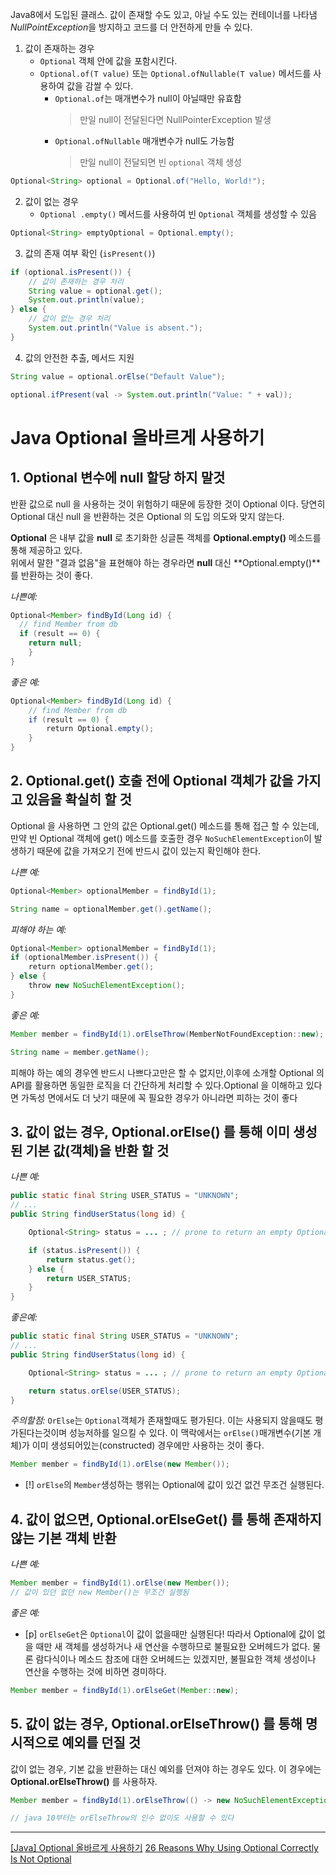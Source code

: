 Java8에서 도입된 클래스. 값이 존재할 수도 있고, 아닐 수도 있는 컨테이너를 나타냄
*NullPointException*을 방지하고 코드를 더 안전하게 만들 수 있다.

1. 값이 존재하는 경우
	- `Optional` 객체 안에 값을 포함시킨다.
	- `Optional.of(T value)` 또는 `Optional.ofNullable(T value)` 메서드를 사용하여 값을 감쌀 수 있다.
		- `Optional.of`는 매개변수가 null이 아닐때만 유효함
		  > 만일 null이 전달된다면 NullPointerException 발생
		- `Optional.ofNullable` 매개변수가 null도 가능함
		  > 만일 null이 전달되면 빈 `optional` 객체 생성
```java
Optional<String> optional = Optional.of("Hello, World!");
```

2. 값이 없는 경우
	- `Optional .empty()` 메서드를 사용하여 빈 `Optional` 객체를 생성할 수 있음
```Java
Optional<String> emptyOptional = Optional.empty();
```

3. 값의 존재 여부 확인 (`isPresent()`)
```Java
if (optional.isPresent()) {
    // 값이 존재하는 경우 처리
    String value = optional.get();
    System.out.println(value);
} else {
    // 값이 없는 경우 처리
    System.out.println("Value is absent.");
}

```

4. 값의 안전한 추출, 메서드 지원
```java
String value = optional.orElse("Default Value");

optional.ifPresent(val -> System.out.println("Value: " + val));
```
# Java Optional 올바르게 사용하기

## 1.  Optional 변수에 null 할당 하지 말것

반환 값으로 null 을 사용하는 것이 위험하기 때문에 등장한 것이 Optional 이다.
당연히 Optional 대신 null 을 반환하는 것은 Optional 의 도입 의도와 맞지 않는다.

**Optional** 은 내부 값을 **null** 로 초기화한 싱글톤 객체를 **Optional.empty()** 메소드를 통해 제공하고 있다.  
위에서 말한 "결과 없음"을 표현해야 하는 경우라면 **null** 대신 **Optional.empty()**를 반환하는 것이 좋다.

*나쁜예:*
```java
Optional<Member> findById(Long id) { 
  // find Member from db
  if (result == 0) {
	return null;    
	}
}
```

*좋은 예:*
```java
Optional<Member> findById(Long id) {
    // find Member from db
    if (result == 0) {
        return Optional.empty();
    }
}
```

## 2. Optional.get() 호출 전에 Optional 객체가 값을 가지고 있음을 확실히 할 것

Optional 을 사용하면 그 안의 값은 Optional.get() 메소드를 통해 접근 할 수 있는데,만약 빈 Optional 객체에 get() 메소드를 호출한 경우 `NoSuchElementException`이 발생하기 때문에 값을 가져오기 전에 반드시 값이 있는지 확인해야 한다.

*나쁜 예:*
```java
Optional<Member> optionalMember = findById(1);

String name = optionalMember.get().getName();
```

*피해야 하는 예:*
```java
Optional<Member> optionalMember = findById(1);
if (optionalMember.isPresent()) {
    return optionalMember.get();
} else {
    throw new NoSuchElementException(); 
}

```

*좋은 예:*
```java
Member member = findById(1).orElseThrow(MemberNotFoundException::new);

String name = member.getName();
```

피해야 하는 예의 경우엔 반드시 나쁘다고만은 할 수 없지만,이후에 소개할 Optional 의 API를 활용하면 동일한 로직을 더 간단하게 처리할 수 있다.Optional 을 이해하고 있다면 가독성 면에서도 더 낫기 때문에 꼭 필요한 경우가 아니라면 피하는 것이 좋다

## 3. 값이 없는 경우, Optional.orElse() 를 통해 이미 생성된 기본 값(객체)을 반환 할 것


*나쁜 예:*
```java
public static final String USER_STATUS = "UNKNOWN";
// ...
public String findUserStatus(long id) {

    Optional<String> status = ... ; // prone to return an empty Optional

    if (status.isPresent()) {
        return status.get();
    } else {
        return USER_STATUS;
    }
}
```

*좋은예:*
```Java
public static final String USER_STATUS = "UNKNOWN";
// ...
public String findUserStatus(long id) {

    Optional<String> status = ... ; // prone to return an empty Optional

    return status.orElse(USER_STATUS);
}
```

*주의할점:*
`OrElse`는 `Optional`객체가 존재할때도 평가된다. 이는 사용되지 않을때도 평가된다는것이며 성능저하를 일으킬 수 있다. 이 맥락에서는 `orElse()`매개변수(기본 개체)가 이미 생성되어있는(constructed) 경우에만 사용하는 것이 좋다.

```Java
Member member = findById(1).orElse(new Member());
```
- [!] `orElse`의 `Member`생성하는 행위는 Optional에 값이 있건 없건 무조건 실행된다.

## 4. 값이 없으면, Optional.orElseGet() 를 통해 존재하지 않는 기본 객체 반환

*나쁜 예:*
```java
Member member = findById(1).orElse(new Member());
// 값이 있던 없던 new Member()는 무조건 실행됨
```

*좋은 예:*
- [p] `orElseGet`은 `Optional`이 값이 없을때만 실행된다!
	따라서 Optional에 값이 없을 때만 새 객체를 생성하거나 새 연산을 수행하므로 불필요한 오버헤드가 없다. 물론 람다식이나 메소드 참조에 대한 오버헤드는 있겠지만, 불필요한 객체 생성이나 연산을 수행하는 것에 비하면 경미하다.
```java
Member member = findById(1).orElseGet(Member::new);
```

## 5. 값이 없는 경우, Optional.orElseThrow() 를 통해 명시적으로 예외를 던질 것

값이 없는 경우, 기본 값을 반환하는 대신 예외를 던져야 하는 경우도 있다. 이 경우에는 **Optional.orElseThrow()** 를 사용하자.

```java
Member member = findById(1).orElseThrow(() -> new NoSuchElementException("Member Not Found"));

// java 10부터는 orElseThrow의 인수 없이도 사용할 수 있다
```


---
[\[Java\] Optional 올바르게 사용하기](https://dev-coco.tistory.com/178)
[26 Reasons Why Using Optional Correctly Is Not Optional](https://dzone.com/articles/using-optional-correctly-is-not-optional)